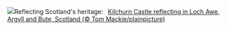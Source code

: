 ![](https://www.bing.com/th?id=OHR.KilchurnAutumn_EN-GB9210745671_UHD.jpg&w=1000)Reflecting Scotland's heritage:&nbsp;&ensp;[Kilchurn Castle reflecting in Loch Awe, Argyll and Bute, Scotland (© Tom Mackie/plainpicture)](https://www.bing.com/th?id=OHR.KilchurnAutumn_EN-GB9210745671_UHD.jpg)
<br><br/>
